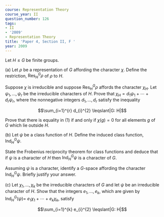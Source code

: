 ```yaml
---
course: Representation Theory
course_year: II
question_number: 126
tags:
- II
- '2009'
- Representation Theory
title: 'Paper 4, Section II, F '
year: 2009
---
```




Let $H \leqslant G$ be finite groups.

(a) Let $\rho$ be a representation of $G$ affording the character $\chi$. Define the restriction, $\operatorname{Res}_{H}^{G} \rho$ of $\rho$ to $H$.

Suppose $\chi$ is irreducible and suppose $\operatorname{Res}_{H}^{G} \rho$ affords the character $\chi_{H}$. Let $\psi_{1}, \ldots, \psi_{r}$ be the irreducible characters of $H$. Prove that $\chi_{H}=d_{1} \psi_{1}+\cdots+d_{r} \psi_{r}$, where the nonnegative integers $d_{1}, \ldots, d_{r}$ satisfy the inequality

$$\sum_{i=1}^{r} d_{i}^{2} \leqslant|G: H|$$

Prove that there is equality in (1) if and only if $\chi(g)=0$ for all elements $g$ of $G$ which lie outside $H$.

(b) Let $\psi$ be a class function of $H$. Define the induced class function, $\operatorname{Ind}_{H}^{G} \psi$.

State the Frobenius reciprocity theorem for class functions and deduce that if $\psi$ is a character of $H$ then $\operatorname{Ind}_{H}^{G} \psi$ is a character of $G$.

Assuming $\psi$ is a character, identify a $G$-space affording the character $\operatorname{Ind}_{H}^{G} \psi$. Briefly justify your answer.

(c) Let $\chi_{1}, \ldots, \chi_{k}$ be the irreducible characters of $G$ and let $\psi$ be an irreducible character of $H$. Show that the integers $e_{1}, \ldots, e_{k}$, which are given by $\operatorname{Ind}_{H}^{G}(\psi)=$ $e_{1} \chi_{1}+\cdots+e_{k} \chi_{k}$, satisfy

$$\sum_{i=1}^{k} e_{i}^{2} \leqslant|G: H|$$